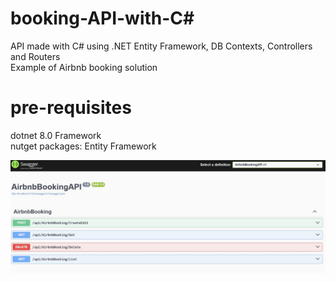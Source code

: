 # booking-API-with-C#
API made with C# using .NET Entity Framework, DB Contexts, Controllers and Routers </br>
Example of Airbnb booking solution </br>


# pre-requisites
dotnet 8.0 Framework </br>
nutget packages: Entity Framework </br>

![Image caption](https://github.com/rcaleroa/Booking-API-dotnet/blob/main/AirbnbBookingAPIExample.jpg)
